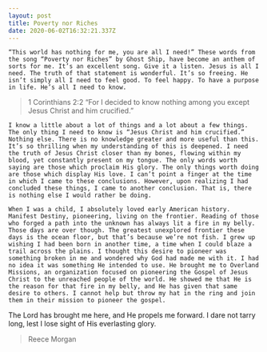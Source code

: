 ```yaml
---
layout: post
title: Poverty nor Riches
date: 2020-06-02T16:32:21.337Z
---
```


	“This world has nothing for me, you are all I need!” These words from the song “Poverty nor Riches” by Ghost Ship, have become an anthem of sorts for me. It’s an excellent song. Give it a listen. Jesus is all I need. The truth of that statement is wonderful. It’s so freeing. He isn’t simply all I need to feel good. To feel happy. To have a purpose in life. He’s all I need to know. 

>	1 Corinthians 2:2 “For I decided to know nothing among you except Jesus Christ and him crucified.” 

	I know a little about a lot of things and a lot about a few things. The only thing I need to know is “Jesus Christ and him crucified.” Nothing else. There is no knowledge greater and more useful than this. It’s so thrilling when my understanding of this is deepened. I need the truth of Jesus Christ closer than my bones, flowing within my blood, yet constantly present on my tongue. The only words worth saying are those which proclaim His glory. The only things worth doing are those which display His love. I can’t point a finger at the time in which I came to these conclusions. However, upon realizing I had concluded these things, I came to another conclusion. That is, there is nothing else I would rather be doing. 

	When I was a child, I absolutely loved early American history. Manifest Destiny, pioneering, living on the frontier. Reading of those who forged a path into the unknown has always lit a fire in my belly. Those days are over though. The greatest unexplored frontier these days is the ocean floor, but that’s because we’re not fish. I grew up wishing I had been born in another time, a time when I could blaze a trail across the plains. I thought this desire to pioneer was something broken in me and wondered why God had made me with it. I had no idea it was something He intended to use. He brought me to Overland Missions, an organization focused on pioneering the Gospel of Jesus Christ to the unreached people of the world. He showed me that He is the reason for that fire in my belly, and He has given that same desire to others. I cannot help but throw my hat in the ring and join them in their mission to pioneer the gospel.
	

The Lord has brought me here, and He propels me forward. I dare not tarry long, lest I lose sight of His everlasting glory. 

> Reece Morgan
